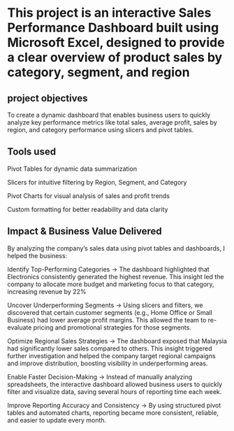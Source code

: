 # This project is an interactive Sales Performance Dashboard built using Microsoft Excel, designed to provide a clear overview of product sales by category, segment, and region

## project objectives
To create a dynamic dashboard that enables business users to quickly analyze key performance metrics like total sales, average profit, sales by region, and category performance using slicers and pivot tables.

## Tools used 
Pivot Tables for dynamic data summarization

Slicers for intuitive filtering by Region, Segment, and Category

Pivot Charts for visual analysis of sales and profit trends

Custom formatting for better readability and data clarity

## Impact & Business Value Delivered
By analyzing the company’s sales data using pivot tables and dashboards, I helped the business:

Identify Top-Performing Categories
→ The dashboard highlighted that Electronics consistently generated the highest revenue. This insight led the company to allocate more budget and marketing focus to that category, increasing revenue by 22%

Uncover Underperforming Segments
→ Using slicers and filters, we discovered that certain customer segments (e.g., Home Office or Small Business) had lower average profit margins. This allowed the team to re-evaluate pricing and promotional strategies for those segments.

Optimize Regional Sales Strategies
→ The dashboard exposed that Malaysia had significantly lower sales compared to others. This insight triggered further investigation and helped the company target regional campaigns and improve distribution, boosting visibility in underperforming areas.

Enable Faster Decision-Making
→ Instead of manually analyzing spreadsheets, the interactive dashboard allowed business users to quickly filter and visualize data, saving several hours of reporting time each week.

Improve Reporting Accuracy and Consistency
→ By using structured pivot tables and automated charts, reporting became more consistent, reliable, and easier to update every month.
